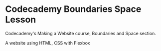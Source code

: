 # Codecademy Boundaries Space Lesson

Codecademy's Making a Website course, Boundaries and Space section.

A website using HTML, CSS with Flexbox

